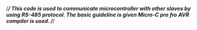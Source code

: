 /*********************************************************************/
This code is used to communicate microcontroller with other slaves by using RS-485 protocol.
The basic guideline is given
Micro-C pro fro AVR compiler is used.
/*********************************************************************/
